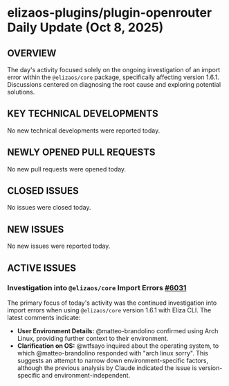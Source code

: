 # elizaos-plugins/plugin-openrouter Daily Update (Oct 8, 2025)
## OVERVIEW 
The day's activity focused solely on the ongoing investigation of an import error within the `@elizaos/core` package, specifically affecting version 1.6.1. Discussions centered on diagnosing the root cause and exploring potential solutions.

## KEY TECHNICAL DEVELOPMENTS

No new technical developments were reported today.

## NEWLY OPENED PULL REQUESTS
No new pull requests were opened today.

## CLOSED ISSUES

No issues were closed today.

## NEW ISSUES

No new issues were reported today.

## ACTIVE ISSUES

### Investigation into `@elizaos/core` Import Errors [#6031](https://github.com/elizaos-plugins/plugin-openrouter/issues/6031)
The primary focus of today's activity was the continued investigation into import errors when using `@elizaos/core` version 1.6.1 with Eliza CLI. The latest comments indicate:
- **User Environment Details:** @matteo-brandolino confirmed using Arch Linux, providing further context to their environment.
- **Clarification on OS:** @wtfsayo inquired about the operating system, to which @matteo-brandolino responded with "arch linux sorry". This suggests an attempt to narrow down environment-specific factors, although the previous analysis by Claude indicated the issue is version-specific and environment-independent.